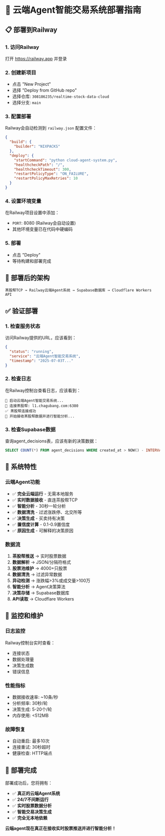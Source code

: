 # 🚀 云端Agent智能交易系统部署指南

## 📋 部署到Railway

### 1. 访问Railway
打开 https://railway.app 并登录

### 2. 创建新项目
- 点击 "New Project"
- 选择 "Deploy from GitHub repo"
- 选择仓库: `308186235/realtime-stock-data-cloud`
- 选择分支: `main`

### 3. 配置部署
Railway会自动检测到 `railway.json` 配置文件：
```json
{
  "build": {
    "builder": "NIXPACKS"
  },
  "deploy": {
    "startCommand": "python cloud-agent-system.py",
    "healthcheckPath": "/",
    "healthcheckTimeout": 300,
    "restartPolicyType": "ON_FAILURE",
    "restartPolicyMaxRetries": 10
  }
}
```

### 4. 设置环境变量
在Railway项目设置中添加：
- `PORT`: 8080 (Railway会自动设置)
- 其他环境变量已在代码中硬编码

### 5. 部署
- 点击 "Deploy"
- 等待构建和部署完成

## 🔗 部署后的架构

```
茶股帮TCP → Railway云端Agent系统 → Supabase数据库 → Cloudflare Workers API
```

## ✅ 验证部署

### 1. 检查服务状态
访问Railway提供的URL，应该看到：
```json
{
  "status": "running",
  "service": "云端Agent智能交易系统",
  "timestamp": "2025-07-03T..."
}
```

### 2. 检查日志
在Railway控制台查看日志，应该看到：
```
🚀 启动云端Agent智能交易系统...
🔗 连接茶股帮: l1.chagubang.com:6380
✅ 茶股帮连接成功
📡 开始接收茶股帮数据并进行智能分析...
```

### 3. 检查Supabase数据
查询agent_decisions表，应该有新的决策数据：
```sql
SELECT COUNT(*) FROM agent_decisions WHERE created_at > NOW() - INTERVAL '1 hour';
```

## 🎯 系统特性

### 云端Agent功能
- ✅ **完全云端运行** - 无需本地服务
- ✅ **实时数据接收** - 直连茶股帮TCP
- ✅ **智能分析** - 30秒一轮分析
- ✅ **数据清洗** - 过滤涨跌停、北交所等
- ✅ **决策生成** - 买卖持有决策
- ✅ **置信度计算** - 0.1-0.9置信度
- ✅ **原因生成** - 可解释的决策原因

### 数据流
1. **茶股帮推送** → 实时股票数据
2. **数据解析** → JSON/分隔符格式
3. **股票池维护** → 4000+只股票
4. **数据清洗** → 过滤异常数据
5. **异动检测** → 涨跌幅>3%或成交量>100万
6. **智能分析** → Agent决策算法
7. **决策存储** → Supabase数据库
8. **API读取** → Cloudflare Workers

## 🔧 监控和维护

### 日志监控
Railway控制台实时查看：
- 连接状态
- 数据处理量
- 决策生成数
- 错误信息

### 性能指标
- 数据接收速率: ~10条/秒
- 分析频率: 30秒/轮
- 决策生成: 5-20个/轮
- 内存使用: <512MB

### 故障恢复
- 自动重启: 最多10次
- 连接重试: 30秒超时
- 健康检查: HTTP端点

## 🎉 部署完成

部署成功后，您将拥有：
- ✅ **真正的云端Agent系统**
- ✅ **24/7不间断运行**
- ✅ **实时股票数据分析**
- ✅ **智能交易决策生成**
- ✅ **完全无本地依赖**

**云端agent现在真正在接收实时股票推送并进行智能分析！**
